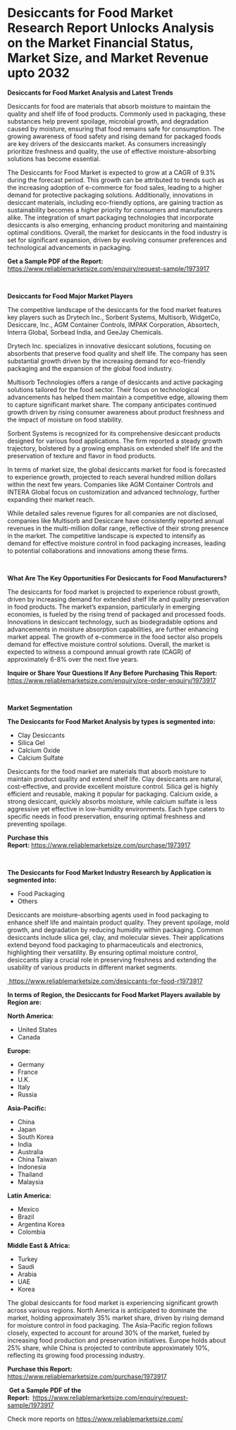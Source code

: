 <p><h1>Desiccants for Food Market Research Report Unlocks Analysis on the Market Financial Status, Market Size, and Market Revenue upto 2032</h1></p><p><strong>Desiccants for Food Market Analysis and Latest Trends</strong></p>
<p><p>Desiccants for food are materials that absorb moisture to maintain the quality and shelf life of food products. Commonly used in packaging, these substances help prevent spoilage, microbial growth, and degradation caused by moisture, ensuring that food remains safe for consumption. The growing awareness of food safety and rising demand for packaged foods are key drivers of the desiccants market. As consumers increasingly prioritize freshness and quality, the use of effective moisture-absorbing solutions has become essential.</p><p>The Desiccants for Food Market is expected to grow at a CAGR of 9.3% during the forecast period. This growth can be attributed to trends such as the increasing adoption of e-commerce for food sales, leading to a higher demand for protective packaging solutions. Additionally, innovations in desiccant materials, including eco-friendly options, are gaining traction as sustainability becomes a higher priority for consumers and manufacturers alike. The integration of smart packaging technologies that incorporate desiccants is also emerging, enhancing product monitoring and maintaining optimal conditions. Overall, the market for desiccants in the food industry is set for significant expansion, driven by evolving consumer preferences and technological advancements in packaging.</p></p>
<p><strong>Get a Sample PDF of the Report:&nbsp;</strong> <a href="https://www.reliablemarketsize.com/enquiry/request-sample/1973917?utm_campaign=1143&utm_medium=2&utm_source=Github&utm_content=ia&utm_term=04022025&utm_id=desiccants-for-food">https://www.reliablemarketsize.com/enquiry/request-sample/1973917</a></p>
<p>&nbsp;</p>
<p><strong>Desiccants for Food Major Market Players</strong></p>
<p><p>The competitive landscape of the desiccants for the food market features key players such as Drytech Inc., Sorbent Systems, Multisorb, WidgetCo, Desiccare, Inc., AGM Container Controls, IMPAK Corporation, Absortech, Interra Global, Sorbead India, and GeeJay Chemicals. </p><p>Drytech Inc. specializes in innovative desiccant solutions, focusing on absorbents that preserve food quality and shelf life. The company has seen substantial growth driven by the increasing demand for eco-friendly packaging and the expansion of the global food industry. </p><p>Multisorb Technologies offers a range of desiccants and active packaging solutions tailored for the food sector. Their focus on technological advancements has helped them maintain a competitive edge, allowing them to capture significant market share. The company anticipates continued growth driven by rising consumer awareness about product freshness and the impact of moisture on food stability.</p><p>Sorbent Systems is recognized for its comprehensive desiccant products designed for various food applications. The firm reported a steady growth trajectory, bolstered by a growing emphasis on extended shelf life and the preservation of texture and flavor in food products.</p><p>In terms of market size, the global desiccants market for food is forecasted to experience growth, projected to reach several hundred million dollars within the next few years. Companies like AGM Container Controls and INTERA Global focus on customization and advanced technology, further expanding their market reach.</p><p>While detailed sales revenue figures for all companies are not disclosed, companies like Multisorb and Desiccare have consistently reported annual revenues in the multi-million dollar range, reflective of their strong presence in the market. The competitive landscape is expected to intensify as demand for effective moisture control in food packaging increases, leading to potential collaborations and innovations among these firms.</p></p>
<p>&nbsp;</p>
<p><strong>What Are The Key Opportunities For Desiccants for Food Manufacturers?</strong></p>
<p><p>The desiccants for food market is projected to experience robust growth, driven by increasing demand for extended shelf life and quality preservation in food products. The market’s expansion, particularly in emerging economies, is fueled by the rising trend of packaged and processed foods. Innovations in desiccant technology, such as biodegradable options and advancements in moisture absorption capabilities, are further enhancing market appeal. The growth of e-commerce in the food sector also propels demand for effective moisture control solutions. Overall, the market is expected to witness a compound annual growth rate (CAGR) of approximately 6-8% over the next five years.</p></p>
<p><strong>Inquire or Share Your Questions If Any Before Purchasing This Report:</strong> <a href="https://www.reliablemarketsize.com/enquiry/pre-order-enquiry/1973917?utm_campaign=1143&utm_medium=2&utm_source=Github&utm_content=ia&utm_term=04022025&utm_id=desiccants-for-food">https://www.reliablemarketsize.com/enquiry/pre-order-enquiry/1973917</a></p>
<p>&nbsp;</p>
<p><strong>Market Segmentation</strong></p>
<p><strong>The Desiccants for Food Market Analysis by types is segmented into:</strong></p>
<p><ul><li>Clay Desiccants</li><li>Silica Gel</li><li>Calcium Oxide</li><li>Calcium Sulfate</li></ul></p>
<p><p>Desiccants for the food market are materials that absorb moisture to maintain product quality and extend shelf life. Clay desiccants are natural, cost-effective, and provide excellent moisture control. Silica gel is highly efficient and reusable, making it popular for packaging. Calcium oxide, a strong desiccant, quickly absorbs moisture, while calcium sulfate is less aggressive yet effective in low-humidity environments. Each type caters to specific needs in food preservation, ensuring optimal freshness and preventing spoilage.</p></p>
<p><strong>Purchase this Report:&nbsp;</strong><a href="https://www.reliablemarketsize.com/purchase/1973917?utm_campaign=1143&utm_medium=2&utm_source=Github&utm_content=ia&utm_term=04022025&utm_id=desiccants-for-food">https://www.reliablemarketsize.com/purchase/1973917</a></p>
<p>&nbsp;</p>
<p><strong>The Desiccants for Food Market Industry Research by Application is segmented into:</strong></p>
<p><ul><li>Food Packaging</li><li>Others</li></ul></p>
<p><p>Desiccants are moisture-absorbing agents used in food packaging to enhance shelf life and maintain product quality. They prevent spoilage, mold growth, and degradation by reducing humidity within packaging. Common desiccants include silica gel, clay, and molecular sieves. Their applications extend beyond food packaging to pharmaceuticals and electronics, highlighting their versatility. By ensuring optimal moisture control, desiccants play a crucial role in preserving freshness and extending the usability of various products in different market segments.</p></p>
<p><a href="https://www.reliablemarketsize.com/desiccants-for-food-r1973917?utm_campaign=1143&utm_medium=2&utm_source=Github&utm_content=ia&utm_term=04022025&utm_id=desiccants-for-food">&nbsp;https://www.reliablemarketsize.com/desiccants-for-food-r1973917</a></p>
<p><strong>In terms of Region, the Desiccants for Food Market Players available by Region are:</strong></p>
<p>
    <p> <strong> North America: </strong>
        <ul>
            <li>United States</li>
            <li>Canada</li>
        </ul>
        </p> 
    <p> <strong> Europe: </strong>
        <ul>
            <li>Germany</li>
            <li>France</li>
            <li>U.K.</li>
            <li>Italy</li>
            <li>Russia</li>
        </ul>
        </p> 
    <p> <strong> Asia-Pacific: </strong>
        <ul>
            <li>China</li>
            <li>Japan</li>
            <li>South Korea</li>
            <li>India</li>
            <li>Australia</li>
            <li>China Taiwan</li>
            <li>Indonesia</li>
            <li>Thailand</li>
            <li>Malaysia</li>
        </ul>
        </p> 
    <p> <strong> Latin America: </strong>
        <ul>
            <li>Mexico</li>
            <li>Brazil</li>
            <li>Argentina Korea</li>
            <li>Colombia</li>
        </ul>
        </p> 
    <p> <strong> Middle East & Africa: </strong>
        <ul>
            <li>Turkey</li>
            <li>Saudi</li>
            <li>Arabia</li>
            <li>UAE</li>
            <li>Korea</li>
        </ul>
    </p>
    </p>
<p><p>The global desiccants for food market is experiencing significant growth across various regions. North America is anticipated to dominate the market, holding approximately 35% market share, driven by rising demand for moisture control in food packaging. The Asia-Pacific region follows closely, expected to account for around 30% of the market, fueled by increasing food production and preservation initiatives. Europe holds about 25% share, while China is projected to contribute approximately 10%, reflecting its growing food processing industry.</p></p>
<p><strong>Purchase this Report: </strong><a href="https://www.reliablemarketsize.com/purchase/1973917?utm_campaign=1143&utm_medium=2&utm_source=Github&utm_content=ia&utm_term=04022025&utm_id=desiccants-for-food">https://www.reliablemarketsize.com/purchase/1973917</a></p>
<p>&nbsp;<strong>Get a Sample PDF of the Report:&nbsp;&nbsp;</strong><a href="https://www.reliablemarketsize.com/enquiry/request-sample/1973917?utm_campaign=1143&utm_medium=2&utm_source=Github&utm_content=ia&utm_term=04022025&utm_id=desiccants-for-food">https://www.reliablemarketsize.com/enquiry/request-sample/1973917</a></p>
<p><strong></strong></p>
<p>Check more reports on <a href="https://www.reliablemarketsize.com/?utm_campaign=1143&utm_medium=2&utm_source=Github&utm_content=ia&utm_term=04022025&utm_id=desiccants-for-food">https://www.reliablemarketsize.com/</a></p>